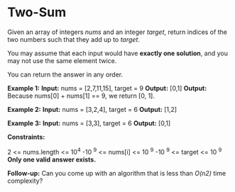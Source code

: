 # Two-Sum

Given an array of integers *nums* and an integer *target*, return indices of the two numbers such that they add up to *target*.

You may assume that each input would have **exactly one solution**, and you may not use the same element twice.

You can return the answer in any order.

**Example 1:**
**Input:** nums = [2,7,11,15], target = 9
**Output:** [0,1]
**Output:** Because nums[0] + nums[1] == 9, we return [0, 1].

**Example 2:**
**Input:** nums = [3,2,4], target = 6
**Output:** [1,2]

**Example 3:**
**Input:** nums = [3,3], target = 6
**Output:** [0,1]
 

**Constraints:**

2 <= nums.length <= 10<sup>4</sup>
-10 <sup>9</sup> <= nums[i] <= 10 <sup>9</sup>
-10 <sup>9</sup> <= target <= 10 <sup>9</sup>
**Only one valid answer exists.**
 

**Follow-up:** Can you come up with an algorithm that is less than *O(n2)* time complexity?
